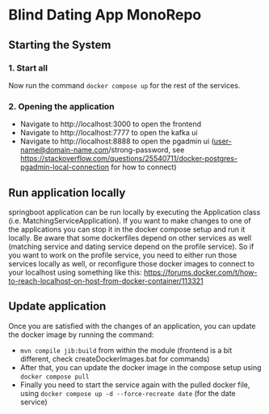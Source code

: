 # Blind Dating App MonoRepo

## Starting the System

### 1. Start all
Now run the command `docker compose up` for the rest of the services.

### 2. Opening the application
- Navigate to http://localhost:3000 to open the frontend
- Navigate to http://localhost:7777 to open the kafka ui
- Navigate to http://localhost:8888 to open the pgadmin ui (user-name@domain-name.com/strong-password, see https://stackoverflow.com/questions/25540711/docker-postgres-pgadmin-local-connection for how to connect)

## Run application locally
springboot application can be run locally by executing the Application class (i.e. MatchingServiceApplication).
If you want to make changes to one of the applications you can stop it in the docker compose setup and run it locally.
Be aware that some dockerfiles depend on other services as well (matching service and dating service depend on the profile service). 
So if you want to work on the profile service, you need to either run those services locally as well, or reconfigure those docker images to connect to your localhost using something like this:
https://forums.docker.com/t/how-to-reach-localhost-on-host-from-docker-container/113321

## Update application
Once you are satisfied with the changes of an application, you can update the docker image by running the command:
- `mvn compile jib:build` from within the module (frontend is a bit different, check createDockerImages.bat for commands)
- After that, you can update the docker image in the compose setup using `docker compose pull`
- Finally you need to start the service again with the pulled docker file, using `docker compose up -d --force-recreate date` (for the date service)